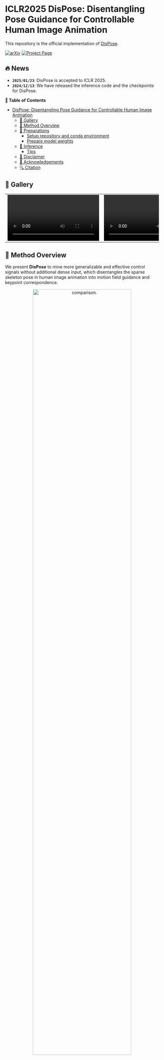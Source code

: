 # ICLR2025 DisPose: Disentangling Pose Guidance for Controllable Human Image Animation
This repository is the official implementation of [DisPose](https://arxiv.org/abs/2412.09349).

[![arXiv](https://img.shields.io/badge/arXiv-2412.09349-b31b1b.svg)](https://arxiv.org/abs/2412.09349)
[![Project Page](https://img.shields.io/badge/Project-Website-green)](https://lihxxx.github.io/DisPose/)

## 🔥 News
- **`2025/01/23`**: DisPose is accepted to ICLR 2025.
- **`2024/12/13`**: We have released the inference code and the checkpoints for DisPose.
  
**📖 Table of Contents**
- [DisPose: Disentangling Pose Guidance for Controllable Human Image Animation](#dispose-disentangling-pose-guidance-for-controllable-human-image-animation)
  - [🎨 Gallery](#-gallery)
  - [🧙 Method Overview](#-method-overview)
  - [🔧 Preparations](#-preparations)
    - [Setup repository and conda environment](#setup-repository-and-conda-environment)
    - [Prepare model weights](#prepare-model-weights)
  - [💫 Inference](#-inference)
    - [Tips](#tips)
  - [📣 Disclaimer](#-disclaimer)
  - [💞 Acknowledgements](#-acknowledgements)
  - [🔍 Citation](#-citation)

## 🎨 Gallery
<table class="center">
<tr>
  <td><video src="https://github.com/user-attachments/assets/e2f5e263-3f86-4778-98b9-6d2d451b7516" autoplay></td>
  <td><video src="https://github.com/user-attachments/assets/f8e761e3-7a7a-4812-ad61-023b33034a42" autoplay></td>
  <td><video src="https://github.com/user-attachments/assets/9a6c7ea6-8c73-4a50-b594-f8eba239c405" autoplay></td>
  <td><video src="https://github.com/user-attachments/assets/a0f97ac4-429e-4ca9-a794-7c02b5dc5405" autoplay></td>
  <td><video src="https://github.com/user-attachments/assets/6e9d463c-f7c5-4de8-924b-1ad591e3a9a4" autoplay></td>
</tr>
</table>

## 🧙 Method Overview
We present **DisPose** to mine more generalizable and effective control signals without additional dense input, which disentangles the sparse skeleton pose in human image animation into motion field guidance and keypoint correspondence.
<div align='center'>
<img src="https://anonymous.4open.science/r/DisPose-AB1D/pipeline.png" class="interpolation-image" alt="comparison." height="80%" width="80%" />
</div>


## 🔧 Preparations
### Setup repository and conda environment
The code requires `python>=3.10`, as well as `torch>=2.0.1` and `torchvision>=0.15.2`. Please follow the instructions [here](https://pytorch.org/get-started/locally/) to install both PyTorch and TorchVision dependencies. The demo has been tested on CUDA version of 12.4.
```
conda create -n dispose python==3.10
conda activate dispose
pip install -r requirements.txt
```

### Prepare model weights
1. Download the weights of  [DisPose](https://huggingface.co/lihxxx/DisPose) and put `DisPose.pth` into `./pretrained_weights/`.

2. Download the weights of other components and put them into `./pretrained_weights/`:
  - [stable-video-diffusion-img2vid-xt-1-1](https://huggingface.co/stabilityai/stable-video-diffusion-img2vid-xt-1-1/tree/main)
  - [stable-diffusion-v1-5](https://huggingface.co/stable-diffusion-v1-5/stable-diffusion-v1-5/tree/main)
  - [dwpose](https://huggingface.co/yzd-v/DWPose/tree/main)
  - [MimicMotion](https://huggingface.co/tencent/MimicMotion/tree/main)
3. Download the weights of [CMP](https://huggingface.co/MyNiuuu/MOFA-Video-Hybrid/resolve/main/models/cmp/experiments/semiauto_annot/resnet50_vip%2Bmpii_liteflow/checkpoints/ckpt_iter_42000.pth.tar) and put it into `./mimicmotion/modules/cmp/experiments/semiauto_annot/resnet50_vip+mpii_liteflow/checkpoints`

Finally, these weights should be organized in `./pretrained_weights/`. as follows:


```
./pretrained_weights/
|-- MimicMotion_1-1.pth
|-- DisPose.pth
|-- dwpose
|   |-- dw-ll_ucoco_384.onnx
|   └── yolox_l.onnx
|-- stable-diffusion-v1-5
|-- stable-video-diffusion-img2vid-xt-1-1
```

## 💫 Inference

A sample configuration for testing is provided as `test.yaml`. You can also easily modify the various configurations according to your needs.

```
bash scripts/test.sh 
```

### Tips
- If your GPU memory is limited, try set `decode_chunk_size` in `test.yaml` to 1.
- If you want to enhance the quality of the generated video, you could try some post-processing such as face swapping ([insightface](https://github.com/deepinsight/insightface)) and frame interpolation ([IFRNet](https://github.com/ltkong218/IFRNet)).

## 📣 Disclaimer
This is official code of DisPose.
All the copyrights of the demo images and videos are from community users. 
Feel free to contact us if you would like to remove them.

## 💞 Acknowledgements
We sincerely appreciate the code release of the following projects: [MimicMotion](https://github.com/Tencent/MimicMotion), [Moore-AnimateAnyone](https://github.com/MooreThreads/Moore-AnimateAnyone), [CMP](https://github.com/XiaohangZhan/conditional-motion-propagation).

## 🔍 Citation

```
@article{li2024dispose,
  title={DisPose: Disentangling Pose Guidance for Controllable Human Image Animation},
  author={Li, Hongxiang and Li, Yaowei and Yang, Yuhang and Cao, Junjie and Zhu, Zhihong and Cheng, Xuxin and Chen Long},
  journal={arXiv preprint arXiv:2412.09349},
  year={2024}
}
```
